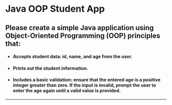# Java OOP Student App

## Please create a simple Java application using Object-Oriented Programming (OOP) principles that:

- #### **Accepts student data:** **id**, **name**, and **age** from the user.
- #### **Prints out the student information.**
- #### **Includes a basic validation:** ensure that the entered **age** is a positive integer greater than zero. If the input is invalid, prompt the user to enter the age again until a valid value is provided.
---
